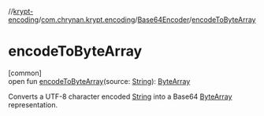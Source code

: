 //[krypt-encoding](../../../index.md)/[com.chrynan.krypt.encoding](../index.md)/[Base64Encoder](index.md)/[encodeToByteArray](encode-to-byte-array.md)

# encodeToByteArray

[common]\
open fun [encodeToByteArray](encode-to-byte-array.md)(source: [String](https://kotlinlang.org/api/latest/jvm/stdlib/kotlin/-string/index.html)): [ByteArray](https://kotlinlang.org/api/latest/jvm/stdlib/kotlin/-byte-array/index.html)

Converts a UTF-8 character encoded [String](https://kotlinlang.org/api/latest/jvm/stdlib/kotlin/-string/index.html) into a Base64 [ByteArray](https://kotlinlang.org/api/latest/jvm/stdlib/kotlin/-byte-array/index.html) representation.
